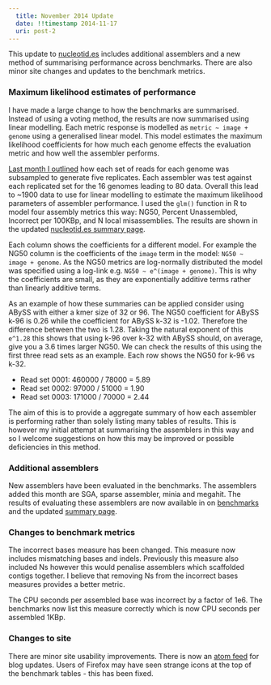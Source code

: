 ```yaml
---
  title: November 2014 Update
  date: !!timestamp 2014-11-17
  uri: post-2
---
```


This update to [nucleotid.es](http://nucleotid.es) includes additional
assemblers and a new method of summarising performance across benchmarks. There
are also minor site changes and updates to the benchmark metrics.

### Maximum likelihood estimates of performance

I have made a large change to how the benchmarks are summarised. Instead of
using a voting method, the results are now summarised using linear modelling.
Each metric response is modelled as `metric ~ image + genome` using a
generalised linear model. This model estimates the maximum likelihood
coefficients for how much each genome effects the evaluation metric and how
well the assembler performs.

[Last month I outlined][oct] how each set of reads for each genome was
subsampled to generate five replicates. Each assembler was test against each
replicated set for the 16 genomes leading to 80 data. Overall this lead to
~1900 data to use for linear modelling to estimate the maximum likelihood
parameters of assembler performance. I used the `glm()` function in R to model
four assembly metrics this way: NG50, Percent Unassembled, Incorrect per
100KBp, and N local misassemblies. The results are shown in the updated
[nucleotid.es summary page][summary].

[oct]: http://nucleotid.es/blog/2014-10/
[summary]: http://nucleotid.es/results/

Each column shows the coefficients for a different model. For example the NG50
column is the coefficients of the `image` term in the model: `NG50 ~ image +
genome`. As the NG50 metrics are log-normally distributed the model was
specified using a log-link e.g. `NG50 ~ e^(image + genome)`. This is why the
coefficients are small, as they are exponentially additive terms rather than
linearly additive terms.

As an example of how these summaries can be applied consider using ABySS with
either a kmer size of 32 or 96. The NG50 coefficient for ABySS k-96 is 0.26
while the coefficient for ABySS k-32 is -1.02. Therefore the difference between
the two is 1.28. Taking the natural exponent of this `e^1.28` this shows that
using k-96 over k-32 with ABySS should, on average, give you a 3.6 times larger
NG50. We can check the results of this using the first three read sets as an
example. Each row shows the NG50 for k-96 vs k-32.

  * Read set 0001: 460000 / 78000 = 5.89
  * Read set 0002: 97000 / 51000  = 1.90
  * Read set 0003: 171000 / 70000 = 2.44

The aim of this is to provide a aggregate summary of how each assembler is
performing rather than solely listing many tables of results. This is however
my initial attempt at summarising the assemblers in this way and so I welcome
suggestions on how this may be improved or possible deficiencies in this
method.

### Additional assemblers

New assemblers have been evaluated in the benchmarks. The assemblers added this
month are SGA, sparse assembler, minia and megahit. The results of evaluating
these assemblers are now available in on [benchmarks][] and the updated
[summary page][summary].

[benchmarks]: http://nucleotid.es/benchmarks/

### Changes to benchmark metrics

The incorrect bases measure has been changed. This measure now includes
mismatching bases and indels. Previously this measure also included Ns however
this would penalise assemblers which scaffolded contigs together. I believe
that removing Ns from the incorrect bases measures provides a better metric.

The CPU seconds per assembled base was incorrect by a factor of 1e6. The
benchmarks now list this measure correctly which is now CPU seconds per
assembled 1KBp.

### Changes to site

There are minor site usability improvements. There is now an [atom feed][feed]
for blog updates. Users of Firefox may have seen strange icons at the top of
the benchmark tables - this has been fixed.

[feed]: http://nucleotid.es/atom.xml
